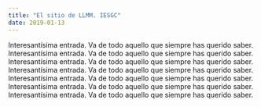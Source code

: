 ```yaml
---
title: "El sitio de LLMM. IESGC"
date: 2019-01-13
---
```

Interesantísima entrada. Va de todo aquello que siempre has querido saber. Interesantísima entrada. Va de todo aquello que siempre has querido saber. Interesantísima entrada. Va de todo aquello que siempre has querido saber. Interesantísima entrada. Va de todo aquello que siempre has querido saber. Interesantísima entrada. Va de todo aquello que siempre has querido saber. Interesantísima entrada. Va de todo aquello que siempre has querido saber. Interesantísima entrada. Va de todo aquello que siempre has querido saber. 
